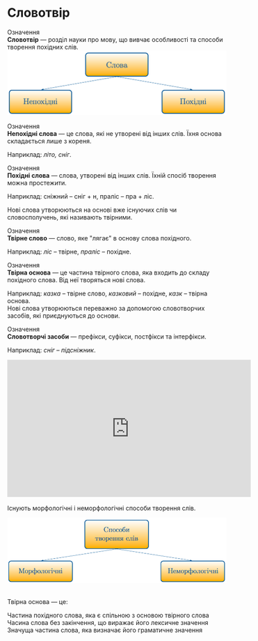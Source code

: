 # Словотвір


<div class="space">
<div class="eoz-wrap">
<span class="eoz">Означення</span>
<div class="eoz-text">
<b>Словотвір</b> — роздiл науки про мову, що вивчає особливостi та способи творення похiдних слiв.
</div>
</div>
</div>


<div class="center">
<img src="../pics/4/slova.png" width="700px" class="center"/>
</div>

<p></p>
<p></p>

<div class="space">
<div class="eoz-wrap">
<span class="eoz">Означення</span>
<div class="eoz-text">
<b>Непохідні слова</b> — це слова, якi не утворенi вiд iнших слiв. Їхня основа складається лише з кореня.
</div>
</div>
</div>

Наприклад: <i>літо, сніг</i>.
 
<p></p>
<p></p>

<div class="space">
<div class="eoz-wrap">
<span class="eoz">Означення</span>
<div class="eoz-text">
<b>Похідні слова</b> — слова, утворенi вiд iнших слiв. Їхнiй спосiб творення можна простежити.
</div>
</div>
</div>


Наприклад: снiжний – снiг + н, пралiс – пра + лiс.


Новi слова утворюються на основi вже iснуючих слiв чи словосполучень, якi називають твiрними.

<p></p>
<p></p>

<div class="space">
<div class="eoz-wrap">
<span class="eoz">Означення</span>
<div class="eoz-text">
<b>Твірне слово</b> — слово, яке "лягає" в основу слова похiдного.
</div>
</div>
</div>

Наприклад: <i>лiс</i> – твiрне, <i>пралiс</i> – похiдне.

<p></p>
<p></p>

<div class="space">
<div class="eoz-wrap">
<span class="eoz">Означення</span>
<div class="eoz-text">
<b>Твірна основа</b> — це частина твiрного слова, яка входить до складу похiдного слова. Вiд неї творяться новi слова.</div>
</div>
</div>

Наприклад: <i>казка</i> – твiрне слово, <i>казковий</i> – похiдне, <i>казк</i> – твiрна основа.<br/>
Новi слова утворюються переважно за допомогою словотворчих засобiв, якi приєднуються до основи.

<p></p>
<p></p>

<div class="space">
<div class="eoz-wrap">
<span class="eoz">Означення</span>
<div class="eoz-text">
<b>Словотворчі засоби</b> — префiкси, суфiкси, постфiкси та iнтерфiкси.
</div>
</div>
</div>


Наприклад: <i>снiг – пiдснiжник</i>.<br/>

<div class="fluidMedia">
<iframe align="center" width="560" height="315" src="https://www.youtube.com/embed/pwdYN73c3jY" frameborder="0" allowfullscreen></iframe>
</div>
<div class="popup">
</div>

<br>
Iснують морфологiчнi i неморфологiчнi способи творення слiв.

<p></p>
<p></p>

<div class="center">
<img src="../pics/4/sposobi_tvor.png" width="700px" class="center"/>
</div>



<br>
<quiz correctLabel="correct" incorrectLabel="incorrect" checkLabel="check">
    <question text="">
        <p>Твірна основа — це:</p>
        <answer>Частина похідного слова, яка є спільною з основою твірного слова</answer>
        <answer correct>Часина слова без закінчення, що виражає його лексичне значення</answer>
        <answer>Значуща частина слова, яка визначає його граматичне значення</answer>
    </question>
</quiz>


